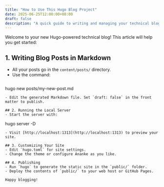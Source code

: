 ```yaml
---
title: "How to Use This Hugo Blog Project"
date: 2025-06-25T12:00:00+08:00
draft: false
description: "A quick guide to writing and managing your technical blog with Hugo."
---
```


Welcome to your new Hugo-powered technical blog! This article will help you get started:

## 1. Writing Blog Posts in Markdown
- All your posts go in the `content/posts/` directory.
- Use the command:
  ```
hugo new posts/my-new-post.md
  ```
- Edit the generated Markdown file. Set `draft: false` in the front matter to publish.

## 2. Running the Local Server
- Start the server with:
  ```
hugo server -D
  ```
- Visit [http://localhost:1313](http://localhost:1313) to preview your site.

## 3. Customizing Your Site
- Edit `hugo.toml` for site settings.
- Change the theme or configure Ananke as you like.

## 4. Publishing
- Run `hugo` to generate the static site in the `public/` folder.
- Deploy the contents of `public/` to your web host or GitHub Pages.

Happy blogging!
